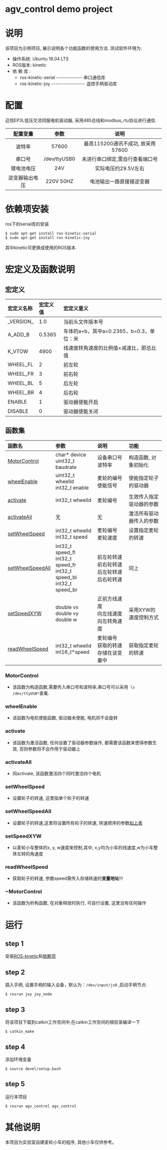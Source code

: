 # agv_control demo project
# 说明
该项目为示例项目, 展示说明各个功能函数的使用方法. 测试软件环境为:
- 操作系统: Ubuntu 16.04 LTS
- ROS版本: kinetic
- 依 赖 库 :
  - ros-kinetic-serial ------------- 串口通信库
  - ros-kinetic-joy ----------------- 遥控手柄驱动库

# 配置
迈信EP3L低压交流伺服电机驱动器, 采用485总线和modbus_rtu协议进行通信.

|    配置变量    |     参数     |               说明                |
| :------------: | :----------: | :-------------------------------: |
|     波特率     |    57600     | 最高115200通讯不成功, 故采用57600 |
|     串口号     | /dev/ttyUSB0 |  未进行串口绑定,需自行查看端口号  |
|   锂电池电压   |     24V      |        实际电压约29.5V左右        |
| 逆变器输出电压 |  220V 50HZ   |     电池输出一路直接接逆变器      |

# 依赖项安装
ros下的serial库的安装
```
$ sudo apt-get install ros-kinetic-serial
$ sudo apt-get install ros-kinetic-joy
```
其中kinetic可更换成使用的ROS版本.

# 宏定义及函数说明
## 宏定义
| 宏定义名称  | 宏定义值 | 宏定义意义                               |
| :---------- | :------- | :--------------------------------------- |
| \_VERSION\_ | 1.0      | 当前头文件版本号                         |
| A_ADD_B     | 0.5365   | 车体的a+b，其中a=0.2365，b=0.3，单位：米 |
| K_VTOW      | 4900     | 线速度转角速度的比例值×减速比，即总比值  |
| WHEEL_FL    | 2        | 前左轮                                   |
| WHEEL_FR    | 3        | 前右轮                                   |
| WHEEL_BL    | 5        | 后左轮                                   |
| WHEEL_BR    | 4        | 后右轮                                   |
| ENABLE      | 1        | 驱动器使能开启                           |
| DISABLE     | 0        | 驱动器使能关闭                           |

## 函数集
| 函数名                        | 参数                               | 说明                   | 功能                 |
| :---------------------------- | :--------------------------------- | :--------------------- | :------------------- |
| [MotorControl](#MotorControl) | char* device <br>uint32_t baudrate | 设备串口号<br>波特率   | 构造函数, 对象初始化 |
| [wheelEnable](#wheelEnable)   | uint32_t wheelId<br>int32_t enable | 麦轮的编号<br>使能信号 | 使能指定轮子的驱动器 |
|[activate](#activate)|int32_t wheelId|麦轮编号|生效传入指定驱动器的参数|参数设置完成之后需执行此函数,否则参数不会生效|
|[activateAll](#activateall)|无|无|激活所有驱动器传入的参数|
|[setWheelSpeed](#setwheelspeed)|int32_t wheelId<br>int32_t speed|麦轮编号<br>麦轮速度|设置指定麦轮的转速|
|[setWheelSpeedAll](#setwheelspeedall)|int32_t speed_fl<br>int32_t speed_fr<br>int32_t speed_bl<br>int32_t speed_br|前左轮转速<br>前右轮转速<br>后左轮转速<br>后右轮转速|同上|
|[setSpeedXYW](#setspeedXYW)|double vx<br>double vy<br>double w|正前方线速度<br>向左线速度<br>向左转角速度|采用XYW的速度控制方式|
|[readWheelSpeed](#readwheelspeed)|int32_t wheelId<br>int16_t*speed|麦轮编号<br>获取的转速存储在该变量中|获取指定麦轮的转速|

### MotorControl
- 该函数为构造函数,需要传入串口号和波特率,串口号可以采用``` ls /dev/ttyUSB*```查看.
### wheelEnable
- 该函数为电机使能函数, 驱动器未使能, 电机将不会旋转
### activate
- 该函数为激活函数, 任何设置了驱动器参数操作, 都需要该函数来使得参数生效, 否则参数将不会作用于驱动器上
### activateAll
- 同activate, 该函数激活四个同时激活四个电机
### setWheelSpeed
- 设置轮子的转速, 这里指单个轮子的转速
### setWheelSpeedAll
- 设置轮子的转速,这里将设置所有轮子的转速, 转速顺序的参数[如上表](#函数集)
### setSpeedXYW
- 以麦轮小车整体的x, y, w速度来控制,其中, x,y均为小车的线速度,w为小车整体左转的角速度
### readWheelSpeed
- 获取轮子的转速, 参数speed需传入存储转速的**变量地址**!!!
### ~MotorControl
- 该函数为析构函数, 在对象释放时执行, 可自行设置, 这里没有任何操作
  
# 运行
## step 1
安装[ROS-kinetic](http://wiki.ros.org/kinetic/Installation/Ubuntu)和[依赖项](#依赖项安装)
## step 2
插入手柄, 设置手柄的输入设备，默认为：`/dev/input/js0` ,启动手柄节点:

```
$ rosrun joy joy_node
```
## step 3
将该项目下载到catkin工作空间中,在catkin工作空间的根目录编译一下
```
$ catkin_make
```
## step 4
添加环境变量
```
$ source devel/setup.bash
```
## step 5
运行本项目
```
$ rosrun agv_control agv_control
```
# 其他说明
本项目为实验室自建麦轮小车的程序, 其他小车仅供参考。